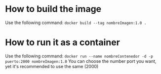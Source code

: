 # How to build the image
Use the following command: ```docker build --tag nombreImagen:1.0 .```

# How to run it as a container
Use the following command: ```docker run --name nombreContenedor -d -p puerto:2000 nombreImagen:1.0```
You can choose the number port you want, yet it's recommended to use the same (2000)
